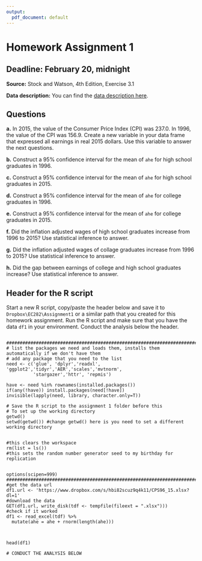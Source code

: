 ```yaml
---
output:
  pdf_document: default
---
```



# Homework Assignment 1
## Deadline: February 20, midnight 

**Source:** Stock and Watson, 4th Edition, Exercise 3.1   

**Data description:** You can find the [data description  here](https://www.dropbox.com/s/7n79v2mjogzxv2j/CPS96_15_Description.pdf?dl=1
). 

## Questions

**a.** In 2015, the value of the Consumer Price Index (CPI) was 237.0. In 1996, the value of the CPI was 156.9. Create a new variable in your data frame that expressed all earnings in real 2015 dollars. Use this variable to answer the next questions.   

**b.** Construct a 95% confidence interval for the mean of ```ahe``` for high school graduates in 1996. 


**c.** Construct a 95% confidence interval for the mean of ```ahe``` for high school graduates in 2015. 


**d.** Construct a 95% confidence interval for the mean of ```ahe``` for college graduates in 1996. 

**e.** Construct a 95% confidence interval for the mean of ```ahe``` for college graduates in 2015.

**f.** Did the inflation adjusted wages of high school graduates increase from 1996 to 2015? Use statistical inference to answer. 

**g.** Did the inflation adjusted wages of collage graduates increase from 1996 to 2015? Use statistical inference to answer.

**h.** Did the gap between earnings of college and high school graduates increase? Use statistical inference to answer. 

## Header for the R script

Start a new R script, copy/paste the header below and save it to ```Dropbox\EC282\Assignment1``` or a similar path that you created for this homework assignment. Run the R script and make sure that you have the data ```df1``` in your environment. Conduct the analysis below the header. 

```

###############################################################################
# list the packages we need and loads them, installs them automatically if we don't have them
# add any package that you need to the list  
need <- c('glue', 'dplyr','readxl',  'ggplot2','tidyr','AER','scales','mvtnorm', 
          'stargazer','httr', 'repmis')

have <- need %in% rownames(installed.packages()) 
if(any(!have)) install.packages(need[!have]) 
invisible(lapply(need, library, character.only=T)) 

# Save the R script to the assignment 1 folder before this
# To set up the working directory
getwd()
setwd(getwd()) #change getwd() here is you need to set a different working directory


#this clears the workspace
rm(list = ls()) 
#this sets the random number generator seed to my birthday for replication


options(scipen=999)
###############################################################################
#get the data url 
df1.url <- 'https://www.dropbox.com/s/hbi82scuz9q4k11/CPS96_15.xlsx?dl=1'
#download the data 
GET(df1.url, write_disk(tdf <- tempfile(fileext = ".xlsx")))
#check if it worked
df1 <- read_excel(tdf) %>%
  mutate(ahe = ahe + rnorm(length(ahe)))



head(df1)

# CONDUCT THE ANALYSIS BELOW

```
